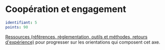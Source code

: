 # Coopération et engagement
```yaml
identifiant: 5
points: 90
```
[Ressources (références, règlementation, outils et méthodes, retours d'expérience)](https://www.optigede.org/sites/default/files/ressources-axe-5-referentiel-economie-circulaire.pdf) pour progresser sur les orientations qui composent cet axe. 

